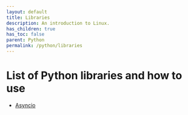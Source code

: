 ```yaml
---
layout: default
title: Libraries
description: An introduction to Linux.
has_children: true
has_toc: false
parent: Python
permalink: /python/libraries
---
```


# List of Python libraries and how to use

- [Asyncio](asyncio.md)